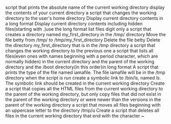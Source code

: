 script that prints the absolute name of the current working directory
display the contents of your current directory
a script that changes the working directory to the user's home directory
Display current directory contents in a long format
Display current directory contents including hidden files(starting with .)use the long format
list files digit only
a script that creates a directory named my_first_directory in the /tmp/ directory
Move the file betty from /tmp/ to /tmp/my_first_directory
Delete the file betty
Delete the directory my_first_directory that is in the /tmp directory
a script that changes the working directory to the previous one
a script that lists all files(even ones with names beginning with a period character, which are normally hidden) in the current directory and the parent of the working directory and the /boot directory(in this order)in long format
A script that prints the type of the file named iamafile. The file iamafile will be in the /tmp directory when the script is run
create a symbolic link to /bin/ls, named _ls_. The symbolic link should be created in the current working directory
Create a script that copies all the HTML files from the current working directory to the parent of the working directory, but only copy files that did not exist in the parent of the working directory or were newer than the versions in the parent of the working directory
 a script that moves all files beginning with an uppercase letter to the directory /tmp/u
Create a script that deletes all files in the current working directory that end with the character ~
